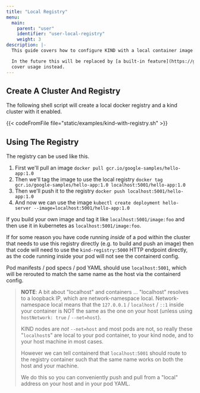 ```yaml
---
title: "Local Registry"
menu:
  main:
    parent: "user"
    identifier: "user-local-registry"
    weight: 3
description: |-
  This guide covers how to configure KIND with a local container image registry.

  In the future this will be replaced by [a built-in feature](https://github.com/kubernetes-sigs/kind/issues/1213), and this guide will
  cover usage instead.
---
```

## Create A Cluster And Registry

The following shell script will create a local docker registry and a kind cluster
with it enabled.

{{< codeFromFile file="static/examples/kind-with-registry.sh" >}}

## Using The Registry

The registry can be used like this.

1. First we'll pull an image `docker pull gcr.io/google-samples/hello-app:1.0`
2. Then we'll tag the image to use the local registry `docker tag gcr.io/google-samples/hello-app:1.0 localhost:5001/hello-app:1.0`
3. Then we'll push it to the registry `docker push localhost:5001/hello-app:1.0`
4. And now we can use the image `kubectl create deployment hello-server --image=localhost:5001/hello-app:1.0`

If you build your own image and tag it like `localhost:5001/image:foo` and then use
it in kubernetes as `localhost:5001/image:foo`. 

If for some reason you have code running *inside* of a pod within the cluster that
needs to use this registry directly (e.g. to build and push an image) then that
code will need to use the `kind-registry:5000` HTTP endpoint directly, as the
code running inside your pod will not see the containerd config.

Pod manifests / pod specs / pod YAML should use `localhost:5001`,
which will be rerouted to match the same name as the host via the containerd config.

<!--TODO: consider a shared guide for this which we can use across the docs-->
> **NOTE**: A bit about "localhost" and containers ...
> "localhost" resolves to a loopback IP, which are network-namespace local.
> Network-namespace local means that the `127.0.0.1` / `localhost` / `::1`
> inside your container is NOT the same as the one on your host
> (unless using `hostNetwork: true` / `--net=host`).
>
> KIND nodes are *not* `--net=host` and most pods are not, so really these
> "`localhost`s" are local to your pod container, to your kind node, and to your
> host machine in most cases.
>
> However we can tell containerd that `localhost:5001` should route to the
> registry container such that the same name works on both the host and your machine.
>
> We do this so you can conveniently push and pull from a "local"
> address on your host and in your pod YAML.
